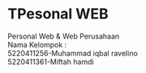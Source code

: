 # TPesonal WEB
Personal Web &amp; Web Perusahaan\
Nama Kelompok :\
5220411256-Muhammad iqbal ravelino\
5220411361-Miftah hamdi
